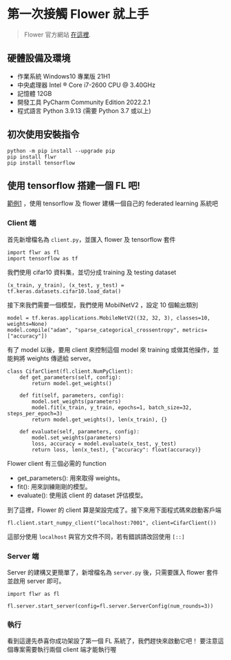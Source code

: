 # 第一次接觸 Flower 就上手
> Flower 官方網站 [在這裡](https://flower.dev/).
## 硬體設備及環境
- 作業系統 Windows10 專業版 21H1
- 中央處理器 Intel ® Core i7-2600 CPU @ 3.40GHz
- 記憶體 12GB
- 開發工具 PyCharm Community Edition 2022.2.1
- 程式語言 Python 3.9.13 (需要 Python 3.7 或以上)


## 初次使用安裝指令
```
python -m pip install --upgrade pip 
pip install flwr
pip install tensorflow
```

## 使用 tensorflow 搭建一個 FL 吧!
[範例1](https://flower.dev/docs/quickstart-tensorflow.html) ，使用 tensorflow 及 flower 建構一個自己的 federated learning 系統吧
### Client 端
首先新增檔名為 `client.py`，並匯入 flower 及 tensorflow 套件
```python=
import flwr as fl
import tensorflow as tf
```
我們使用 cifar10 資料集，並切分成 training 及 testing dataset
```python=
(x_train, y_train), (x_test, y_test) = tf.keras.datasets.cifar10.load_data()
```

接下來我們需要一個模型，我們使用 MobilNetV2 ，設定 10 個輸出類別
```python=
model = tf.keras.applications.MobileNetV2((32, 32, 3), classes=10, weights=None)
model.compile("adam", "sparse_categorical_crossentropy", metrics=["accuracy"])
```

有了 model 以後，要用 client 來控制這個 model 來 training 或做其他操作，並能夠將 weights 傳遞給 server。
```python=
class CifarClient(fl.client.NumPyClient):
    def get_parameters(self, config):
        return model.get_weights()

    def fit(self, parameters, config):
        model.set_weights(parameters)
        model.fit(x_train, y_train, epochs=1, batch_size=32, steps_per_epoch=3)
        return model.get_weights(), len(x_train), {}

    def evaluate(self, parameters, config):
        model.set_weights(parameters)
        loss, accuracy = model.evaluate(x_test, y_test)
        return loss, len(x_test), {"accuracy": float(accuracy)}
```
Flower client 有三個必需的 function
- get_parameters(): 用來取得 weights。
- fit(): 用來訓練剛剛的模型。
- evaluate(): 使用該 client 的 dataset 評估模型。

到了這裡，Flower 的 client 算是架設完成了。接下來用下面程式碼來啟動客戶端

```python=2
fl.client.start_numpy_client("localhost:7001", client=CifarClient())
```
這部分使用 `localhost` 與官方文件不同，若有錯誤請改回使用 `[::]`

### Server 端
Server 的建構又更簡單了，新增檔名為 `server.py` 後，只需要匯入 flower 套件並啟用 server 即可。

```python=
import flwr as fl

fl.server.start_server(config=fl.server.ServerConfig(num_rounds=3))
```
### 執行
看到這邊先恭喜你成功架設了第一個 FL 系統了，我們趕快來啟動它吧！
要注意這個專案需要執行兩個 client 端才能執行喔
